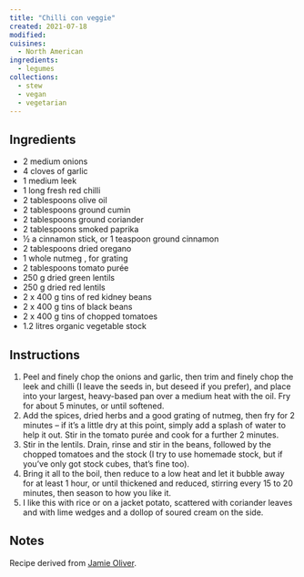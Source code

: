 ```yaml
---
title: "Chilli con veggie"
created: 2021-07-18
modified:
cuisines:
  - North American
ingredients:
  - legumes
collections:
  - stew
  - vegan
  - vegetarian
---
```



## Ingredients

- 2 medium onions
- 4 cloves of garlic
- 1 medium leek
- 1 long fresh red chilli
- 2 tablespoons olive oil
- 2 tablespoons ground cumin
- 2 tablespoons ground coriander
- 2 tablespoons smoked paprika
- ½ a cinnamon stick, or 1 teaspoon ground cinnamon
- 2 tablespoons dried oregano
- 1 whole nutmeg , for grating
- 2 tablespoons tomato purée
- 250 g dried green lentils
- 250 g dried red lentils
- 2 x 400 g tins of red kidney beans
- 2 x 400 g tins of black beans
- 2 x 400 g tins of chopped tomatoes
- 1.2 litres organic vegetable stock

## Instructions

1. Peel and finely chop the onions and garlic, then trim and finely chop the leek and chilli (I leave the seeds in, but deseed if you prefer), and place into your largest, heavy-based pan over a medium heat with the oil. Fry for about 5 minutes, or until softened.
2. Add the spices, dried herbs and a good grating of nutmeg, then fry for 2 minutes – if it’s a little dry at this point, simply add a splash of water to help it out. Stir in the tomato purée and cook for a further 2 minutes.
3. Stir in the lentils. Drain, rinse and stir in the beans, followed by the chopped tomatoes and the stock (I try to use homemade stock, but if you’ve only got stock cubes, that’s fine too).
4. Bring it all to the boil, then reduce to a low heat and let it bubble away for at least 1 hour, or until thickened and reduced, stirring every 15 to 20 minutes, then season to how you like it.
5. I like this with rice or on a jacket potato, scattered with coriander leaves and with lime wedges and a dollop of soured cream on the side.

## Notes

Recipe derived from [Jamie Oliver](https://www.jamieoliver.com/recipes/vegetables-recipes/kerryann-s-chilli-con-veggie/).
